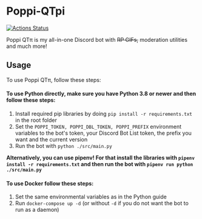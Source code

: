# Poppi-QTpi
[![Actions Status](https://github.com/NatsumiHB/Poppi-QTpi/workflows/Build%20and%20Push%20to%20Docker/badge.svg)](https://github.com/NatsumiHB/Poppi-QTpi/actions)

Poppi QTπ is my all-in-one Discord bot with ~~RP GIFs,~~ moderation utilities and much more!

## Usage
To use Poppi QTπ, follow these steps:
#### To use Python directly, make sure you have Python 3.8 or newer and then follow these steps:
1. Install required pip libraries by doing `pip install -r requirements.txt` in the root folder
2. Set the `POPPI_TOKEN, POPPI_DBL_TOKEN, POPPI_PREFIX` environment variables to the bot's token,
your Discord Bot List token, the prefix you want and the current version
3. Run the bot with `python ./src/main.py`

**Alternatively, you can use pipenv! For that install the libraries with `pipenv install -r requirements.txt`
and then run the bot with `pipenv run python ./src/main.py`**

#### To use Docker follow these steps:
1. Set the same environmental variables as in the Python guide
2. Run `docker-compose up -d` (or without `-d` if you do not want the bot to run as a daemon)